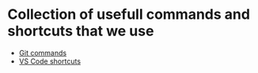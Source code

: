 # Collection of usefull commands and shortcuts that we use

- [Git commands](git.md)
- [VS Code shortcuts](vs-code.md)
